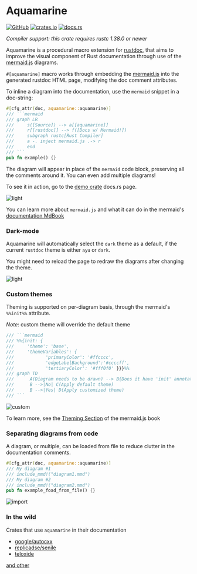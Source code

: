 # Aquamarine

[![GitHub](https://img.shields.io/github/license/mersinvald/aquamarine)](LICENSE)
[![crates.io](https://img.shields.io/crates/d/aquamarine)](https://crates.io/crates/aquamarine)
[![docs.rs](https://docs.rs/aquamarine/badge.svg)](https://docs.rs/aquamarine)

*Compiler support: this crate requires rustc 1.38.0 or newer*

Aquamarine is a procedural macro extension for [rustdoc](https://doc.rust-lang.org/rustdoc/index.html), 
that aims to improve the visual component of Rust documentation through use of the [mermaid.js](https://mermaid-js.github.io/mermaid/#/) diagrams.

`#[aquamarine]` macro works through embedding the [mermaid.js](https://github.com/mermaid-js/mermaid) into the generated rustdoc HTML page, modifying the doc comment attributes.

To inline a diagram into the documentation, use the `mermaid` snippet in a doc-string:

```rust 
#[cfg_attr(doc, aquamarine::aquamarine)]
/// ```mermaid
/// graph LR
///     s([Source]) --> a[[aquamarine]]
///     r[[rustdoc]] --> f([Docs w/ Mermaid!])
///     subgraph rustc[Rust Compiler]
///     a -. inject mermaid.js .-> r
///     end
/// ```
pub fn example() {}
``` 
The diagram will appear in place of the `mermaid` code block, preserving all the comments around it. You can even add multiple diagrams!

To see it in action, go to the [demo crate](https://docs.rs/aquamarine-demo-crate) docs.rs page.

![light](resources/light.png)

You can learn more about `mermaid.js` and what it can do in the mermaid's [documentation MdBook](https://mermaid-js.github.io/mermaid/#/)

### Dark-mode

Aquamarine will automatically select the `dark` theme as a default, if the current `rustdoc` theme is either `ayu` or `dark`.

You might need to reload the page to redraw the diagrams after changing the theme.

![light](resources/dark.png)

### Custom themes

Theming is supported on per-diagram basis, through the mermaid's `%%init%%` attribute.

*Note*: custom theme will override the default theme

```rust
/// ```mermaid
/// %%{init: {
///     'theme': 'base',
///     'themeVariables': {
///            'primaryColor': '#ffcccc', 
///            'edgeLabelBackground':'#ccccff', 
///            'tertiaryColor': '#fff0f0' }}}%%
/// graph TD
///      A(Diagram needs to be drawn) --> B{Does it have 'init' annotation?}
///      B -->|No| C(Apply default theme)
///      B -->|Yes| D(Apply customized theme)
/// ```
```

![custom](resources/custom.png)

To learn more, see the [Theming Section](https://mermaid-js.github.io/mermaid/#/theming) of the mermaid.js book

### Separating diagrams from code

A diagram, or multiple, can be loaded from file to reduce clutter in the documentation comments.


```rust
#[cfg_attr(doc, aquamarine::aquamarine)]
/// My diagram #1
/// include_mmd!("diagram1.mmd")
/// My diagram #2
/// include_mmd!("diagram2.mmd")
pub fn example_foad_from_file() {}
```

![import](resources/import.png)

### In the wild

Crates that use `aquamarine` in their documentation

 - [google/autocxx](https://github.com/google/autocxx)
 - [replicadse/senile](https://github.com/replicadse/senile)
 - [teloxide](https://github.com/teloxide/teloxide)
 
[and other](https://crates.io/crates/aquamarine/reverse_dependencies)
